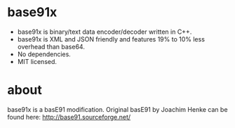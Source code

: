base91x
=======

- base91x is binary/text data encoder/decoder written in C++. 
- base91x is XML and JSON friendly and features 19% to 10% less overhead than base64.
- No dependencies.
- MIT licensed.

about
=====
base91x is a basE91 modification. Original basE91 by Joachim Henke can be found here: http://base91.sourceforge.net/
